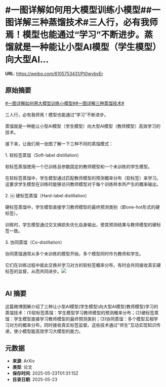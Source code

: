 # #一图详解如何用大模型训练小模型##一图详解三种蒸馏技术#三人行，必有我师焉！模型也能通过“学习”不断进步。蒸馏就是一种能让小型AI模型（学生模型）向大型AI...

**URL**: https://weibo.com/6105753431/Pt0wybvEr

## 原始摘要

<a href="https://m.weibo.cn/search?containerid=231522type%3D1%26t%3D10%26q%3D%23%E4%B8%80%E5%9B%BE%E8%AF%A6%E8%A7%A3%E5%A6%82%E4%BD%95%E7%94%A8%E5%A4%A7%E6%A8%A1%E5%9E%8B%E8%AE%AD%E7%BB%83%E5%B0%8F%E6%A8%A1%E5%9E%8B%23&amp;extparam=%23%E4%B8%80%E5%9B%BE%E8%AF%A6%E8%A7%A3%E5%A6%82%E4%BD%95%E7%94%A8%E5%A4%A7%E6%A8%A1%E5%9E%8B%E8%AE%AD%E7%BB%83%E5%B0%8F%E6%A8%A1%E5%9E%8B%23" data-hide=""><span class="surl-text">#一图详解如何用大模型训练小模型#</span></a><a href="https://m.weibo.cn/search?containerid=231522type%3D1%26t%3D10%26q%3D%23%E4%B8%80%E5%9B%BE%E8%AF%A6%E8%A7%A3%E4%B8%89%E7%A7%8D%E8%92%B8%E9%A6%8F%E6%8A%80%E6%9C%AF%23&amp;extparam=%23%E4%B8%80%E5%9B%BE%E8%AF%A6%E8%A7%A3%E4%B8%89%E7%A7%8D%E8%92%B8%E9%A6%8F%E6%8A%80%E6%9C%AF%23" data-hide=""><span class="surl-text">#一图详解三种蒸馏技术#</span></a><br><br>三人行，必有我师焉！模型也能通过“学习”不断进步。<br><br>蒸馏就是一种能让小型AI模型（学生模型）向大型AI模型（教师模型）高效学习的技术。<br><br>接下来，让我们用一张图了解一下三种不同的蒸馏模式：<br><br>1. 软标签蒸馏（Soft-label distillation）<br><br>软标签蒸馏使用一个已训练且参数固定的教师模型和一个未训练的学生模型。<br><br>在软标签蒸馏中，学生模型通过匹配教师模型的预测概率分布（软标签）来学习。这要求学生模型在训练时能够访问教师模型对于每个训练样本所产生的概率输出。<br><br>2. ￼ 硬标签蒸馏（Hard-label distillation）<br><br>硬标签蒸馏中，学生模型直接学习教师模型的最终预测类别（即one-hot形式的硬标签）。<br><br>训练时，学生模型通过交叉熵损失优化自身输出，使其预测结果与教师模型的硬标签一致。<br><br>3. 协同蒸馏（Co-distillation）<br><br>协同蒸馏通常从多个未训练的模型开始，多个模型同时作为教师和学生。<br><br>它们在训练过程中彼此交换并学习对方的软标签概率分布，有时会共同接收真实硬标签的监督，从而共同进步。<img style="" src="https://tvax4.sinaimg.cn/large/006Fd7o3gy1i1oc3nb0jkg30so0um7u4.gif" referrerpolicy="no-referrer"><br><br>

## AI 摘要

这篇微博图解介绍了三种让小型AI模型(学生模型)向大型AI模型(教师模型)学习的蒸馏技术：(1)软标签蒸馏：学生模型学习教师模型的预测概率分布；(2)硬标签蒸馏：学生模型直接学习教师模型的最终预测类别；(3)协同蒸馏：多个模型互相学习对方的概率分布，同时接收真实标签监督。这些技术通过"师生"互动实现知识传递，使小模型能高效学习大模型的能力。

## 元数据

- **来源**: ArXiv
- **类型**: 论文
- **保存时间**: 2025-05-23T01:31:15Z
- **目录日期**: 2025-05-23
